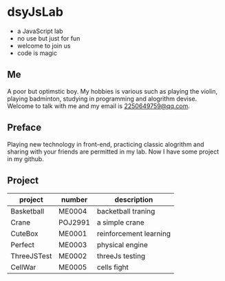 # dsyJsLab
 - a JavaScript lab
 - no use but just for fun
 - welcome to join us
 - code is magic

## Me
A poor but optimstic boy. My hobbies is various such as playing the violin, playing badminton, studying in programming and alogrithm devise. Welcome to talk with me and my email is 2250649759@qq.com.

## Preface
Playing new technology in front-end, practicing classic alogrithm and sharing with your friends are permitted in my lab. Now I have some project in my github.

## Project

project | number | description
-- | -- | --
Basketball | ME0004 | backetball traning
Crane | POJ2991 | a simple crane
CuteBox | ME0001 | reinforcement learning
Perfect | ME0003 | physical engine
ThreeJSTest| ME0002 | threeJs testing
CellWar| ME0005 | cells fight

